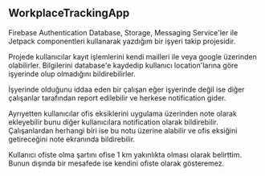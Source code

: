 ## WorkplaceTrackingApp

Firebase Authentication Database, Storage, Messaging Service'ler ile Jetpack componentleri kullanarak yazdığım bir işyeri takip projesidir.

Projede kullanıcılar kayıt işlemlerini kendi mailleri ile veya google üzerinden olabilirler. Bilgilerini database'e kaydedip kullanıcı location'larına göre işyerinde olup olmadığını bildirebilirler.

İşyerinde olduğunu iddaa eden bir çalışan eğer işyerinde değil ise diğer çalışanlar tarafından report edilebilir ve herkese notification gider.

Ayrıyetten kullanıcılar ofis eksiklerini uygulama üzerinden note olarak ekleyebilir bunu diğer kullanıcılara notification olarak bildirebilir. Çalışanlardan herhangi biri ise bu notu üzerine alabilir ve ofis eksiğini getireceğini note ekranında bildirebilir.

Kullanıcı ofiste olma şartını ofise 1 km yakınlıkta olması olarak belirttim. Bunun dışında bir mesafede ise kendini ofiste olarak gösteremez.
